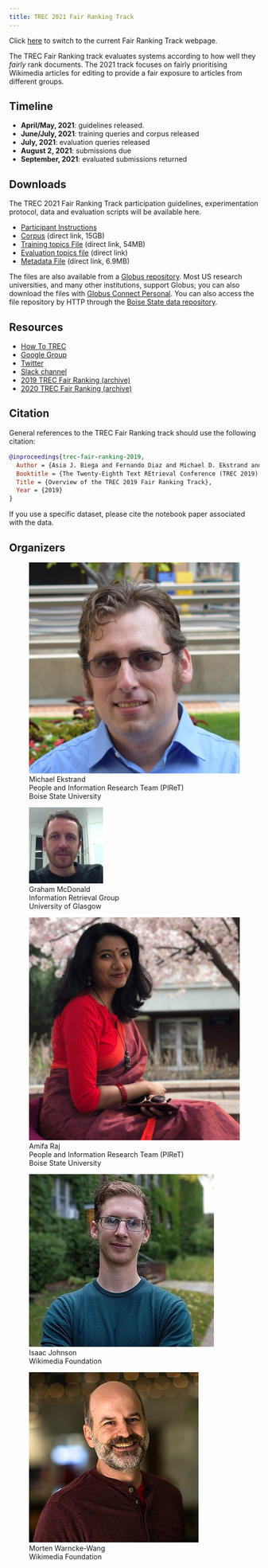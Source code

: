 ```yaml
---
title: TREC 2021 Fair Ranking Track
---
```


Click [here](../../index.html) to switch to the current Fair Ranking Track webpage.

The TREC Fair Ranking track evaluates systems according to how well they *fairly* rank documents. 
The 2021 track focuses on fairly prioritising Wikimedia articles for editing to provide a fair exposure to articles from different groups.

## Timeline

- **April/May, 2021**: guidelines released.
- **June/July, 2021**: training queries and corpus released
- **July, 2021**: evaluation queries released
- **August 2, 2021**: submissions due
- **September, 2021**: evaluated submissions returned

## Downloads

The TREC 2021 Fair Ranking Track participation guidelines, experimentation protocol, data and evaluation scripts will be available here.

- [Participant Instructions](docs/Fair_Ranking_2021_Participant_Instructions.pdf)
- [Corpus](https://data.boisestate.edu/library/Ekstrand-2021/TRECFairRanking2021/trec_corpus.json.gz) (direct link, 15GB)
- [Training topics File](https://data.boisestate.edu/library/Ekstrand-2021/TRECFairRanking2021/trec_topics.json.gz) (direct link, 54MB)
- [Evaluation topics file](https://data.boisestate.edu/library/Ekstrand-2021/TRECFairRanking2021/eval-topics.json.gz) (direct link)
- [Metadata File](https://data.boisestate.edu/library/Ekstrand-2021/TRECFairRanking2021/trec_metadata.json.gz)  (direct link, 6.9MB)

The files are also available from a [Globus repository](https://boi.st/TREC2021Globus). Most US research universities, and many other institutions, support Globus; you can also download the files with [Globus Connect Personal](https://www.globus.org/globus-connect-personal).  You can also access the file repository by HTTP through the [Boise State data repository](https://data.boisestate.edu/library/Ekstrand-2021/TRECFairRanking2021/).


## Resources

- [How To TREC](../../how-to-trec) 
- [Google Group](https://groups.google.com/d/forum/fair-trec)
- [Twitter](https://twitter.com/fairtrec) 
- [Slack channel](https://trectalk.slack.com/archives/GRR5YB0V6)
- [2019 TREC Fair Ranking (archive)](../../2019/index.html) 
- [2020 TREC Fair Ranking (archive)](../../2020/index.html)

## Citation

General references to the TREC Fair Ranking track should use the following citation:

```bibtex
@inproceedings{trec-fair-ranking-2019,
  Author = {Asia J. Biega and Fernando Diaz and Michael D. Ekstrand and Sebastian Kohlmeier},
  Booktitle = {The Twenty-Eighth Text REtrieval Conference (TREC 2019) Proceedings},
  Title = {Overview of the TREC 2019 Fair Ranking Track},
  Year = {2019}
}
```

If you use a specific dataset, please cite the notebook paper associated with the data.

<section class=organizers>
  <h2>Organizers</h2>

  <figure class=organizer>
    <img src="images/michael-blue-head.jpg" alt="Headshot of Michael Ekstrand">
    <figcaption>Michael Ekstrand<br>
      <span class=affil>People and Information Research Team (PIReT)</span><br>
      <span class=affil>Boise State University</span></figcaption>
  </figure>

  <figure class=organizer>
    <img src="images/graham.mcdonald.jpg" alt="Headshot of Graham McDonald">
    <figcaption>Graham McDonald<br>
      <span class=affil>Information Retrieval Group</span><br>
      <span class=affil>University of Glasgow</span></figcaption>
  </figure>


  <figure class=organizer>
    <img src="images/Amifa-Raj.jpg" alt="Headshot of Amifa Raj">
    <figcaption>Amifa Raj<br>
      <span class=affil>People and Information Research Team (PIReT)</span><br>
      <span class=affil>Boise State University</span></figcaption>
  </figure>


  <figure class=organizer>
    <img src="images/Isaac_Johnson-headshot.jpg" alt="Headshot of Isaac Johnson">
    <figcaption>Isaac Johnson<br>
      <span class=affil>Wikimedia Foundation</span></figcaption>
  </figure>


  <figure class=organizer>
    <img src="images/Warncke-Wang_Morten.jpg" alt="Headshot of Morten Warncke-Wang">
    <figcaption>Morten Warncke-Wang<br>
      <span class=affil>Wikimedia Foundation</span></figcaption>
  </figure>
</section>
